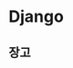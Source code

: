 # Django

## 장고


[//]: # (#### 친구 결혼식 모바일 청첩장을 보다가 Django 공부용으로 만들면 좋겠다고 생각)

[//]: # (#### 모바일 청첩장은 모바일 웹을 기준으로 제작)

[//]: # (#### 연락처, 지도, 이미지, 방명록 등 필요)

[//]: # (#### username : admin)

[//]: # (#### email : admin@hanil.com)

[//]: # (#### password : gksdlf123)